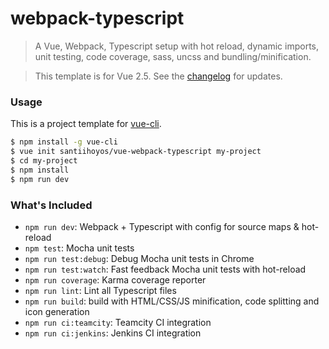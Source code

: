 # webpack-typescript

> A Vue, Webpack, Typescript setup with hot reload, dynamic imports, unit testing, 
code coverage, sass, uncss and bundling/minification.

> This template is for Vue 2.5. See the [changelog](CHANGELOG.md) for updates.

### Usage

This is a project template for [vue-cli](https://github.com/vuejs/vue-cli).

``` bash
$ npm install -g vue-cli
$ vue init santiihoyos/vue-webpack-typescript my-project
$ cd my-project
$ npm install
$ npm run dev
```

### What's Included

- `npm run dev`: Webpack + Typescript with config for source maps & hot-reload
- `npm test`: Mocha unit tests
- `npm run test:debug`: Debug Mocha unit tests in Chrome
- `npm run test:watch`: Fast feedback Mocha unit tests with hot-reload
- `npm run coverage`: Karma coverage reporter
- `npm run lint`: Lint all Typescript files
- `npm run build`: build with HTML/CSS/JS minification, code splitting and icon generation
- `npm run ci:teamcity`: Teamcity CI integration
- `npm run ci:jenkins`: Jenkins CI integration
